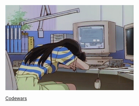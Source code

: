 ![sad girl](https://github.com/livpasc13/livpasc13/blob/main/girl.gif)

[Codewars](https://www.codewars.com/users/livpasc13)


